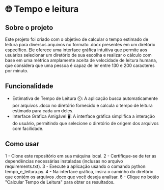 # 🌐 Tempo e leitura

## Sobre o projeto
Este projeto foi criado com o objetivo de calcular o tempo estimado de leitura para diversos arquivos no formato .docx presentes em um diretório específico. Ele oferece uma interface gráfica intuitiva que permite aos usuários selecionar um diretório de sua escolha e realizar o cálculo com base em uma métrica amplamente aceita de velocidade de leitura humana, que considera que uma pessoa é capaz de ler entre 130 e 200 caracteres por minuto.


## Funcionalidade 

- Estimativa de Tempo de Leitura ⏲️: A aplicação busca automaticamente por arquivos .docx no diretório fornecido e calcula o tempo de leitura estimado para cada um deles.
- Interface Gráfica Amigável 🖥️: A interface gráfica simplifica a interação do usuário, permitindo que selecione o diretório de origem dos arquivos com facilidade.

## Como usar

1 - Clone este repositório em sua máquina local.
2 - Certifique-se de ter as dependências necessárias instaladas (inclusas no arquivo requirements.txt).
3 - Execute a aplicação usando o comando python tempo_e_leitura.py.
4 - Na interface gráfica, insira o caminho do diretório que contém os arquivos .docx que você deseja analisar.
6 - Clique no botão "Calcular Tempo de Leitura" para obter os resultados.
